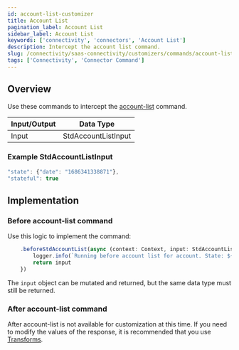 ```yaml
---
id: account-list-customizer
title: Account List
pagination_label: Account List
sidebar_label: Account List
keywords: ['connectivity', 'connectors', 'Account List']
description: Intercept the account list command.
slug: /connectivity/saas-connectivity/customizers/commands/account-list
tags: ['Connectivity', 'Connector Command']
---
```


## Overview

Use these commands to intercept the [account-list](../../commands/account-list) command.


| Input/Output |      Data Type       |
| :----------- | :------------------: |
| Input        | StdAccountListInput  |

### Example StdAccountListInput

```javascript
"state": {"date": "1686341338871"},
"stateful": true
```
## Implementation

### Before account-list command

Use this logic to implement the command: 

```javascript
    .beforeStdAccountList(async (context: Context, input: StdAccountListInput) => {
        logger.info(`Running before account list for account. State: ${input.state}`)
        return input
    })
```
The `input` object can be mutated and returned, but the same data type must still be returned.

### After account-list command

After account-list is not available for customization at this time. If you need to modify the values of the response, it is recommended that you use [Transforms](https://developer.sailpoint.com/docs/extensibility/transforms/).